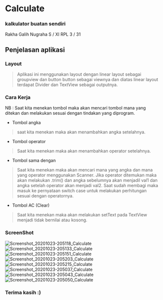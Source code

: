 # Calculate
### kalkulator buatan sendiri
Rakha Galih Nugraha S / XI RPL 3 / 31

## Penjelasan aplikasi
### Layout
> Aplikasi ini menggunakan layout dengan linear layout sebagai groupview dan button button sebagai viewnya dan diatas linear layout terdapat Divider dan TextView sebagai outputnya.
### Cara Kerja
NB : Saat kita menekan tombol maka akan mencari tombol mana yang ditekan dan melakukan sesuai dengan tindakan yang diprogram.
- Tombol angka
> saat kita menekan maka akan menambahkan angka setelahnya.
- Tombol operator
> Saat kita menekan maka akan menambahkan operator setelahnya.
- Tombol sama dengan
> Saat kita menekan maka akan mencari mana yang angka dan mana yang operator menggunakan Scanner. Jika operator ditemukan maka akan melakukan .trim() dan angka sebelumnya akan menjadil val1 dan angka setelah operator akan menjadi val2. Saat sudah membagi maka masuk ke pernyataan switch case untuk melakukan perhitungan sesuai dengan operatornya.
- Tombol AC (Clear)
> Saat kita menekan maka akan melakukan setText pada TextView menjadi tidak bernilai atau kosong.

### ScreenShot
![Screenshot_20201023-205118_Calculate](https://user-images.githubusercontent.com/54633534/97013412-3df7bb80-1573-11eb-8d40-2068d387dbd3.jpg)
![Screenshot_20201023-205133_Calculate](https://user-images.githubusercontent.com/54633534/97013426-40f2ac00-1573-11eb-919c-d2d0dd5918f7.jpg)
![Screenshot_20201023-205151_Calculate](https://user-images.githubusercontent.com/54633534/97013443-43ed9c80-1573-11eb-8c7c-65445010bd8c.jpg)
![Screenshot_20201023-205203_Calculate](https://user-images.githubusercontent.com/54633534/97013448-464ff680-1573-11eb-8cb5-6322e4948336.jpg)
![Screenshot_20201023-205215_Calculate](https://user-images.githubusercontent.com/54633534/97013466-494ae700-1573-11eb-8ced-dbe6f9b2cc49.jpg)
![Screenshot_20201023-205037_Calculate](https://user-images.githubusercontent.com/54633534/97013474-4bad4100-1573-11eb-82bf-92c1b45f5b4c.jpg)
![Screenshot_20201023-205043_Calculate](https://user-images.githubusercontent.com/54633534/97013481-4d770480-1573-11eb-9cd2-97412bbb1d8a.jpg)
![Screenshot_20201023-205050_Calculate](https://user-images.githubusercontent.com/54633534/97013488-4fd95e80-1573-11eb-8ad8-7b0c2528407c.jpg)

### Terima kasih :)
